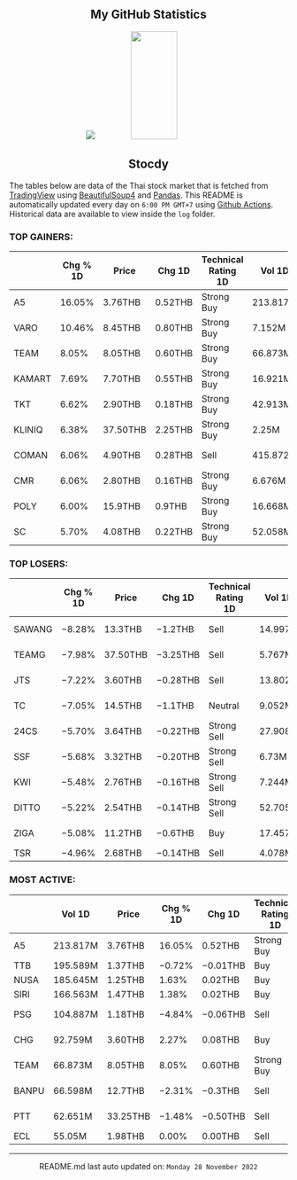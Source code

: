 <div align="center">

## My GitHub Statistics
<img src="https://github-readme-streak-stats.herokuapp.com/?user=nopnopwei&theme=black-ice&hide_border=true&stroke=0000&background=0D1117&ring=FFE573&fire=FF8623&currStreakLabel=FF8623" />
<img width="41%" height="195px" src="https://github-readme-stats.vercel.app/api/top-langs/?username=nopnopwei&layout=compact&hide_border=true&title_color=FEE473&text_color=FFFFFF&bg_color=0d1117" />
    
## Stocdy
<div align="left">

The tables below are data of the Thai stock market that is fetched from [TradingView](https://www.tradingview.com/markets/stocks-thailand/market-movers-all-stocks/) using [BeautifulSoup4](https://www.crummy.com/software/BeautifulSoup/bs4/doc/) and [Pandas](https://pandas.pydata.org). This README is automatically updated every day on `6:00 PM GMT+7` using [Github Actions](https://www.tradingview.com/markets/stocks-thailand/market-movers-all-stocks/). Historical data are available to view inside the `log` folder.
### TOP GAINERS:
|        | Chg % 1D   | Price    | Chg 1D   | Technical Rating 1D   | Vol 1D   | Volume * Price 1D   | Market cap   | P/E(TTM)   | EPS(TTM)   | Sector                 | Sector Chg % 1D   |
|--------|------------|----------|----------|-----------------------|----------|---------------------|--------------|------------|------------|------------------------|-------------------|
| A5     | 16.05%     | 3.76THB  | 0.52THB  | Strong Buy            | 213.817M | 803.953M            | 3.918BTHB    | 40.81      | 0.08THB    | Finance                | −0.23%            |
| VARO   | 10.46%     | 8.45THB  | 0.80THB  | Strong Buy            | 7.152M   | 60.431M             | 764.251MTHB  | —          | −0.41THB   | Producer Manufacturing | −0.50%            |
| TEAM   | 8.05%      | 8.05THB  | 0.60THB  | Strong Buy            | 66.873M  | 538.324M            | 4.746BTHB    | 19.56      | 0.38THB    | Electronic Technology  | +1.02%            |
| KAMART | 7.69%      | 7.70THB  | 0.55THB  | Strong Buy            | 16.921M  | 130.289M            | 6.292BTHB    | 23.54      | 0.30THB    | Distribution Services  | −0.66%            |
| TKT    | 6.62%      | 2.90THB  | 0.18THB  | Strong Buy            | 42.913M  | 124.448M            | 646.762MTHB  | 20.21      | 0.14THB    | Producer Manufacturing | −0.50%            |
| KLINIQ | 6.38%      | 37.50THB | 2.25THB  | Strong Buy            | 2.25M    | 84.376M             | 7.755BTHB    | 38.92      | 0.91THB    | Health Services        | +0.23%            |
| COMAN  | 6.06%      | 4.90THB  | 0.28THB  | Sell                  | 415.872K | 2.038M              | 619.08MTHB   | —          | −0.29THB   | Technology Services    | +1.40%            |
| CMR    | 6.06%      | 2.80THB  | 0.16THB  | Strong Buy            | 6.676M   | 18.693M             | 10.621BTHB   | 18.40      | 0.14THB    | Health Services        | +0.23%            |
| POLY   | 6.00%      | 15.9THB  | 0.9THB   | Strong Buy            | 16.668M  | 265.024M            | 6.75BTHB     | —          | —          | Process Industries     | −0.05%            |
| SC     | 5.70%      | 4.08THB  | 0.22THB  | Strong Buy            | 52.058M  | 212.398M            | 16.285BTHB   | 7.41       | 0.52THB    | Finance                | −0.23%            |
### TOP LOSERS:
|        | Chg % 1D   | Price    | Chg 1D   | Technical Rating 1D   | Vol 1D   | Volume * Price 1D   | Market cap   | P/E(TTM)   | EPS(TTM)   | Sector                 | Sector Chg % 1D   |
|--------|------------|----------|----------|-----------------------|----------|---------------------|--------------|------------|------------|------------------------|-------------------|
| SAWANG | −8.28%     | 13.3THB  | −1.2THB  | Sell                  | 14.997M  | 199.462M            | 9.86BTHB     | 94.71      | 0.15THB    | Commercial Services    | −0.03%            |
| TEAMG  | −7.98%     | 37.50THB | −3.25THB | Sell                  | 5.767M   | 216.28M             | 28.788BTHB   | 139.65     | 0.29THB    | Technology Services    | +1.40%            |
| JTS    | −7.22%     | 3.60THB  | −0.28THB | Sell                  | 13.802M  | 49.686M             | 1.668BTHB    | —          | —          | Distribution Services  | −0.66%            |
| TC     | −7.05%     | 14.5THB  | −1.1THB  | Neutral               | 9.052M   | 131.256M            | 5.148BTHB    | 11.10      | 1.41THB    | Consumer Non-Durables  | −0.29%            |
| 24CS   | −5.70%     | 3.64THB  | −0.22THB | Strong Sell           | 27.908M  | 101.586M            | 2.683BTHB    | —          | −0.07THB   | Non-Energy Minerals    | −0.26%            |
| SSF    | −5.68%     | 3.32THB  | −0.20THB | Strong Sell           | 6.73M    | 22.343M             | 1.925BTHB    | 27.37      | 0.13THB    | Producer Manufacturing | −0.50%            |
| KWI    | −5.48%     | 2.76THB  | −0.16THB | Strong Sell           | 7.244M   | 19.992M             | 3.942BTHB    | 17.93      | 0.16THB    | Finance                | −0.23%            |
| DITTO  | −5.22%     | 2.54THB  | −0.14THB | Strong Sell           | 52.705M  | 133.87M             | 2.586BTHB    | 11.57      | 0.25THB    | Finance                | −0.23%            |
| ZIGA   | −5.08%     | 11.2THB  | −0.6THB  | Buy                   | 17.457M  | 195.519M            | 16.284BTHB   | 40.92      | 0.29THB    | Consumer Non-Durables  | −0.29%            |
| TSR    | −4.96%     | 2.68THB  | −0.14THB | Sell                  | 4.078M   | 10.929M             | 5.765BTHB    | —          | −0.08THB   | Finance                | −0.23%            |
### MOST ACTIVE:
|       | Vol 1D   | Price    | Chg % 1D   | Chg 1D   | Technical Rating 1D   | Volume * Price 1D   | Market cap   | P/E(TTM)   | EPS(TTM)   | Sector                | Sector Chg % 1D   |
|-------|----------|----------|------------|----------|-----------------------|---------------------|--------------|------------|------------|-----------------------|-------------------|
| A5    | 213.817M | 3.76THB  | 16.05%     | 0.52THB  | Strong Buy            | 803.953M            | 3.918BTHB    | 40.81      | 0.08THB    | Finance               | −0.23%            |
| TTB   | 195.589M | 1.37THB  | −0.72%     | −0.01THB | Buy                   | 267.956M            | 133.34BTHB   | 10.21      | 0.14THB    | Finance               | −0.23%            |
| NUSA  | 185.645M | 1.25THB  | 1.63%      | 0.02THB  | Buy                   | 232.056M            | 14.319BTHB   | —          | −0.06THB   | Finance               | −0.23%            |
| SIRI  | 166.563M | 1.47THB  | 1.38%      | 0.02THB  | Buy                   | 244.848M            | 21.584BTHB   | 8.72       | 0.17THB    | Finance               | −0.23%            |
| PSG   | 104.887M | 1.18THB  | −4.84%     | −0.06THB | Sell                  | 123.767M            | 80.591BTHB   | 167.57     | 0.01THB    | Industrial Services   | −0.81%            |
| CHG   | 92.759M  | 3.60THB  | 2.27%      | 0.08THB  | Buy                   | 333.932M            | 38.72BTHB    | 8.99       | 0.39THB    | Health Services       | +0.23%            |
| TEAM  | 66.873M  | 8.05THB  | 8.05%      | 0.60THB  | Strong Buy            | 538.324M            | 4.746BTHB    | 19.56      | 0.38THB    | Electronic Technology | +1.02%            |
| BANPU | 66.598M  | 12.7THB  | −2.31%     | −0.3THB  | Sell                  | 845.79M             | 87.959BTHB   | 2.46       | 6.54THB    | Energy Minerals       | −0.97%            |
| PTT   | 62.651M  | 33.25THB | −1.48%     | −0.50THB | Sell                  | 2.083B              | 964.001BTHB  | 9.54       | 3.54THB    | Energy Minerals       | −0.97%            |
| ECL   | 55.05M   | 1.98THB  | 0.00%      | 0.00THB  | Sell                  | 108.998M            | 2.196BTHB    | 10.43      | 0.19THB    | Finance               | −0.23%            |
<hr>
<div align="center">

README.md last auto updated on: `Monday 28 November 2022`
<br>
</div>
    